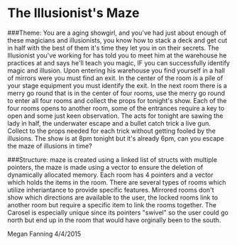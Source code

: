# The Illusionist's Maze
###Theme:
You are a aging showgirl, and you've had just about enough of these magicians and illusionists, you know how to stack a deck and get cut in half with the best of them it's time they let you in on their secrets. The Illusionist you've working for has told you to meet him at the warehouse he practices at and says he'll teach you magic, IF you can successfully identify magic and illusion.
Upon entering his warehouse you find yourself in a hall of mirrors were you must find an exit.
In the center of the room is a pile of your stage equipment you must identify the exit.
In the next room there is a merry go round that is in the center of four rooms, use the merry go round to enter all four rooms and collect the props for tonight's show. Each of the four rooms opens to another room, some of the entrances  require a key to open and some just keen observation.
The acts for tonight are sawing the lady in half, the underwater escape and a bullet catch trick a live gun. Collect to the props needed for each trick without getting fooled by the illusions.
The show is at 8pm tonight but it's already 6pm, can you escape the maze of illusions in time?

###Structure:
maze is created using a linked list of structs with multiple pointers, the maze is made using a vector to ensure the deletion of dynamically allocated memory. Each room has 4 pointers and a vector which holds the items in the room. There are several types of rooms which utilize inheriantance to provide specific features. Mirrored rooms don't show which directions are available to the user, the locked rooms link to another room but require a specific item to link the rooms together. The Carosel is especially unique since its pointers "swivel" so the user could go north but end up in the room that would have orginally been to the south.

Megan Fanning 
4/4/2015
